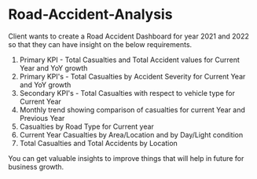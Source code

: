 # Road-Accident-Analysis

Client wants to create a Road Accident Dashboard for year 2021 and 2022 so that they can have insight on the below requirements.
1. Primary KPI - Total Casualties and Total Accident values for Current Year and YoY growth
2. Primary KPI's - Total Casualties by Accident Severity for Current Year and YoY growth
3. Secondary KPI's - Total Casualties with respect to vehicle type for Current Year
4. Monthly trend showing comparison of casualties for current Year and Previous Year
5. Casualties by Road Type for Current year
6. Current Year Casualties by Area/Location and by Day/Light condition
7. Total Casualties and Total Accidents by Location

You can get valuable insights to improve things that will help in future for business growth.
